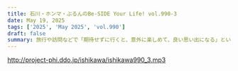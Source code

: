 ```yaml
---
title: 石川・ホンマ・ぶるんのBe-SIDE Your Life! vol.990-3
date: May 19, 2025
tags: ['2025', 'May 2025', 'vol.990']
draft: false
summary: 旅行や訪問などで「期待せずに行くと、意外に楽しめて、良い思い出になる」という事象に、なにか名前が付いていますっけ？「逆マーライオン」的な...？アナタの旅行エピソードを番組メール「 biho@be-side.jp 」へ聞かせてください。逆マーライオン、正マーライオン、どちらでもお気軽にどうぞ。
---
```


http://project-phi.ddo.jp/ishikawa/ishikawa990_3.mp3